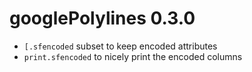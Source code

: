# googlePolylines 0.3.0


* `[.sfencoded` subset to keep encoded attributes
* `print.sfencoded` to nicely print the encoded columns